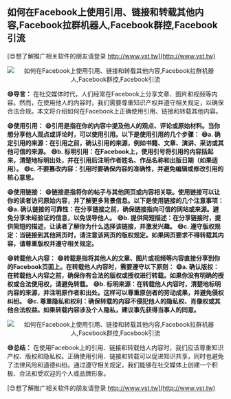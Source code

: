 ## **如何在Facebook上使用引用、链接和转载其他内容,Facebook拉群机器人,Facebook群控,Facebook引流**

[😍想了解推广相关软件的朋友请登录 http://www.vst.tw](http://www.vst.tw)

 <center><img src="https://vst.tw/MP4/tuiguang/png/1.png" alt="如何在Facebook上使用引用、链接和转载其他内容,Facebook拉群机器人,Facebook群控,Facebook引流"></center>

**😄导言：**
在社交媒体时代，人们经常在Facebook上分享文章、图片和视频等内容。然而，在使用他人的内容时，我们需要尊重知识产权并遵守相关规定，以确保合法合规。本文将介绍如何在Facebook上正确使用引用、链接和转载其他内容。

**😄使用引用：**
**😄引用是指在你的内容中提及他人的观点、评论或原始材料。当你想分享他人观点或评论时，可以使用引用。以下是使用引用的几个步骤：**
**😄a. 确定引用的来源：在引用之前，确认引用的来源，例如书籍、文章、演讲、采访或其他可信的来源。**
**😄b. 标明引用：在Facebook上，使用引号将引用的内容括起来，清楚地标明出处，并在引用后注明作者姓名、作品名称和出版日期（如果适用）。**
**😄c. 不要篡改内容：引用时要确保内容的准确性，并避免编辑或修改引用的核心意思。**

**😄使用链接：**
**😄链接是指将你的帖子与其他网页或内容相关联。使用链接可以让你的读者访问原始内容，并了解更多背景信息。以下是使用链接的几个注意事项：**
**😄a. 确认链接的可靠性：在分享链接之前，确保链接指向可信的网站或来源。避免分享未经验证的信息，以免误导他人。**
**😄b. 提供简短描述：在分享链接时，提供简短的描述，让读者了解你为什么选择该链接，并激发兴趣。**
**😄c. 遵守版权规定：当链接到其他网页时，请注意该网页的版权规定。如果网页要求不得转载其内容，请尊重版权并遵守相关规定。**

**😄转载他人内容：**
**😄转载是指将其他人的文章、图片或视频等内容直接分享到你的Facebook页面上。在转载他人内容时，需要遵守以下原则：**
**😄a. 确认版权：在转载他人内容之前，确保你有合法的版权或授权进行转载。如果你没有明确的授权或合法使用权，请避免转载。**
**😄b. 标明来源：在转载他人内容时，清楚地标明内容的来源，并注明原作者和出处。这样可以尊重原创者的劳动成果，并避免侵权纠纷。**
**😄c. 尊重隐私和权利：确保转载的内容不侵犯他人的隐私权、肖像权或其他合法权益。如果转载内容涉及个人隐私，建议事先获得当事人的同意。**

 <center><img src="https://vst.tw/MP4/tuiguang/png/3.png" alt="如何在Facebook上使用引用、链接和转载其他内容,Facebook拉群机器人,Facebook群控,Facebook引流"></center>

**😄总结：**
在使用Facebook上的引用、链接和转载他人内容时，我们应该尊重知识产权、版权和隐私权。正确使用引用、链接和转载可以促进知识共享，同时也避免了法律风险和道德纠纷。通过遵守相关规定，我们能够在社交媒体上创建一个积极、合法和受欢迎的个人或品牌形象。

[😍想了解推广相关软件的朋友请登录 http://www.vst.tw](http://www.vst.tw)



